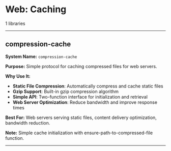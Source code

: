 # Web: Caching

1 libraries

---

## compression-cache

**System Name:** `compression-cache`

**Purpose:** Simple protocol for caching compressed files for web servers.

**Why Use It:**
- **Static File Compression**: Automatically compress and cache static files
- **Gzip Support**: Built-in gzip compression algorithm
- **Simple API**: Two-function interface for initialization and retrieval
- **Web Server Optimization**: Reduce bandwidth and improve response times

**Best For:** Web servers serving static files, content delivery optimization, bandwidth reduction.

**Note:** Simple cache initialization with ensure-path-to-compressed-file function.

---


